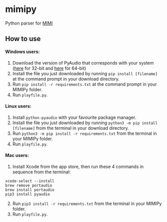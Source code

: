# mimipy
Python parser for [MIMI](https://github.com/thaag7734/mimi)

## How to use
#### Windows users:
1. Download the version of PyAudio that corresponds with your system ([here](https://download.lfd.uci.edu/pythonlibs/q5gtlas7/PyAudio-0.2.11-cp37-cp37m-win32.whl) for 32-bit and [here](https://download.lfd.uci.edu/pythonlibs/q5gtlas7/PyAudio-0.2.11-cp37-cp37m-win_amd64.whl) for 64-bit)
2. Install the file you just downloaded by running `pip install [filename]` at the command prompt in your download directory.
3. Run `pip install -r requirements.txt` at the command prompt in your MIMIPy folder.
4. Run `playfile.py`.
#### Linux users:
1. Install `python-pyaudio` with your favourite package manager.
2. Install the file you just downloaded by running `python3 -m pip install [filename]` from the terminal in your download directory.
3. Run `python3 -m pip install -r requirements.txt` from the terminal in your MIMIPy folder.
4. Run `playfile.py`.
#### Mac users:
1. Install Xcode from the app store, then run these 4 commands in sequence from the terminal:
```
xcode-select --install
brew remove portaudio
brew install portaudio
pip3 install pyaudio
```
2. Run `pip3 install -r requirements.txt` from the terminal in your MIMIPy folder.
3. Run `playfile.py`.
